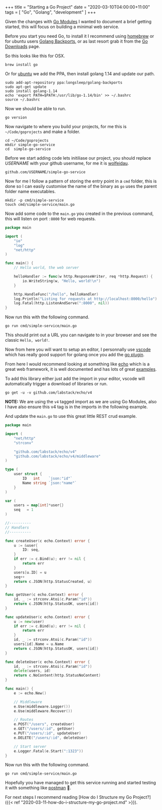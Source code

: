 +++
title = "Starting a Go Project"
date = "2020-03-10T04:00:00+11:00"
tags = [ "Go", "Golang", "development" ]
+++

Given the changes with [Go Modules](https://blog.golang.org/using-go-modules) I wanted to document a brief getting started, this will focus on building a minimal web service.

Before you start you need Go, to install it I recommend using [homebrew](https://brew.sh/) or for ubuntu users [Golang Backports](https://launchpad.net/~longsleep/+archive/ubuntu/golang-backports), or as last resort grab it from the [Go Downloads](https://golang.org/dl/) page.

So this looks like this for OSX.

```
brew install go
```

Or for [ubuntu](https://ubuntu.com/) we add the PPA, then install golang 1.14 and update our path.

```
sudo add-apt-repository ppa:longsleep/golang-backports
sudo apt-get update
sudo install golang-1.14
echo 'export PATH=$PATH:/usr/lib/go-1.14/bin' >> ~/.bashrc
source ~/.bashrc
```

Now we should be able to run.

```
go version
```

Now navigate to where you build your projects, for me this is `~/Code/goprojects` and make a folder.

```
cd ~/Code/goprojects
mkdir simple-go-service
cd  simple-go-service
```

Before we start adding code lets initiliase our project, you should replace *USERNAME* with your github username, for me it is [wolfeidau](https://github.com/wolfeidau).

```
github.com/USERNAME/simple-go-service
```

Now for me I follow a pattern of storing the entry point in a `cmd` folder, this is done so I can easily customise the name of the binary as `go` uses the parent folder name executables.

```
mkdir -p cmd/simple-service
touch cmd/simple-service/main.go
```

Now add some code to the `main.go` you created in the previous command, this will listen on port `:8000` for web requests.

```go
package main

import (
	"io"
	"log"
	"net/http"
)

func main() {
	// Hello world, the web server

	helloHandler := func(w http.ResponseWriter, req *http.Request) {
		io.WriteString(w, "Hello, world!\n")
	}

	http.HandleFunc("/hello", helloHandler)
    log.Println("Listing for requests at http://localhost:8000/hello")
	log.Fatal(http.ListenAndServe(":8000", nil))
}
```

Now run this with the following command.

```
go run cmd/simple-service/main.go
```

This should print out a URL you can navigate to in your browser and see the classic `Hello, world!`.

Now from here you will want to setup an editor, I personnally use [vscode](https://code.visualstudio.com/) which has really good support for golang once you add the [go plugin](https://github.com/Microsoft/vscode-go).

From here I would recommend looking at something like [echo](https://echo.labstack.com/) which is a great web framework, it is well documented and has lots of great [examples](https://github.com/labstack/echox/tree/master/cookbook).

To add this library either just add the import in your editor, vscode will automatically trigger a download of libraries or run.

```
go get -u -v github.com/labstack/echo/v4
```

**NOTE:** We are using the `v4` tagged import as we are using Go Modules, also I have also ensure this v4 tag is in the imports in the following example.

And update the `main.go` to use this great little REST crud example.

```go
package main

import (
	"net/http"
	"strconv"

	"github.com/labstack/echo/v4"
	"github.com/labstack/echo/v4/middleware"
)

type (
	user struct {
		ID   int    `json:"id"`
		Name string `json:"name"`
	}
)

var (
	users = map[int]*user{}
	seq   = 1
)

//----------
// Handlers
//----------

func createUser(c echo.Context) error {
	u := &user{
		ID: seq,
	}
	if err := c.Bind(u); err != nil {
		return err
	}
	users[u.ID] = u
	seq++
	return c.JSON(http.StatusCreated, u)
}

func getUser(c echo.Context) error {
	id, _ := strconv.Atoi(c.Param("id"))
	return c.JSON(http.StatusOK, users[id])
}

func updateUser(c echo.Context) error {
	u := new(user)
	if err := c.Bind(u); err != nil {
		return err
	}
	id, _ := strconv.Atoi(c.Param("id"))
	users[id].Name = u.Name
	return c.JSON(http.StatusOK, users[id])
}

func deleteUser(c echo.Context) error {
	id, _ := strconv.Atoi(c.Param("id"))
	delete(users, id)
	return c.NoContent(http.StatusNoContent)
}

func main() {
	e := echo.New()

	// Middleware
	e.Use(middleware.Logger())
	e.Use(middleware.Recover())

	// Routes
	e.POST("/users", createUser)
	e.GET("/users/:id", getUser)
	e.PUT("/users/:id", updateUser)
	e.DELETE("/users/:id", deleteUser)

	// Start server
	e.Logger.Fatal(e.Start(":1323"))
}
```

Now run this with the following command.

```
go run cmd/simple-service/main.go
```

Hopefully you have managed to get this service running and started testing it with something like [postman](https://www.postman.com/) :tada:.

For next steps I recommend reading [How do I Structure my Go Project?]({{< ref "2020-03-11-how-do-i-structure-my-go-project.md" >}}).